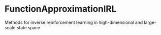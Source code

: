 # FunctionApproximationIRL
Methods for inverse reinforcement learning in high-dimensional and large-scale state space
